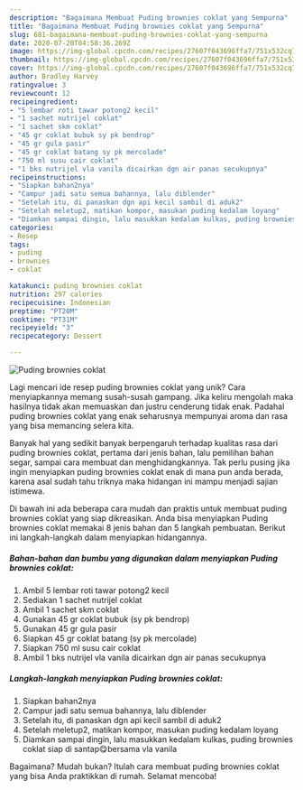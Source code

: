```yaml
---
description: "Bagaimana Membuat Puding brownies coklat yang Sempurna"
title: "Bagaimana Membuat Puding brownies coklat yang Sempurna"
slug: 681-bagaimana-membuat-puding-brownies-coklat-yang-sempurna
date: 2020-07-20T04:58:36.269Z
image: https://img-global.cpcdn.com/recipes/27607f043696ffa7/751x532cq70/puding-brownies-coklat-foto-resep-utama.jpg
thumbnail: https://img-global.cpcdn.com/recipes/27607f043696ffa7/751x532cq70/puding-brownies-coklat-foto-resep-utama.jpg
cover: https://img-global.cpcdn.com/recipes/27607f043696ffa7/751x532cq70/puding-brownies-coklat-foto-resep-utama.jpg
author: Bradley Harvey
ratingvalue: 3
reviewcount: 12
recipeingredient:
- "5 lembar roti tawar potong2 kecil"
- "1 sachet nutrijel coklat"
- "1 sachet skm coklat"
- "45 gr coklat bubuk sy pk bendrop"
- "45 gr gula pasir"
- "45 gr coklat batang sy pk mercolade"
- "750 ml susu cair coklat"
- "1 bks nutrijel vla vanila dicairkan dgn air panas secukupnya"
recipeinstructions:
- "Siapkan bahan2nya"
- "Campur jadi satu semua bahannya, lalu diblender"
- "Setelah itu, di panaskan dgn api kecil sambil di aduk2"
- "Setelah meletup2, matikan kompor, masukan puding kedalam loyang"
- "Diamkan sampai dingin, lalu masukkan kedalam kulkas, puding brownies coklat siap di santap😋bersama vla vanila"
categories:
- Resep
tags:
- puding
- brownies
- coklat

katakunci: puding brownies coklat 
nutrition: 297 calories
recipecuisine: Indonesian
preptime: "PT20M"
cooktime: "PT31M"
recipeyield: "3"
recipecategory: Dessert

---
```



![Puding brownies coklat](https://img-global.cpcdn.com/recipes/27607f043696ffa7/751x532cq70/puding-brownies-coklat-foto-resep-utama.jpg)

Lagi mencari ide resep puding brownies coklat yang unik? Cara menyiapkannya memang susah-susah gampang. Jika keliru mengolah maka hasilnya tidak akan memuaskan dan justru cenderung tidak enak. Padahal puding brownies coklat yang enak seharusnya mempunyai aroma dan rasa yang bisa memancing selera kita.

Banyak hal yang sedikit banyak berpengaruh terhadap kualitas rasa dari puding brownies coklat, pertama dari jenis bahan, lalu pemilihan bahan segar, sampai cara membuat dan menghidangkannya. Tak perlu pusing jika ingin menyiapkan puding brownies coklat enak di mana pun anda berada, karena asal sudah tahu triknya maka hidangan ini mampu menjadi sajian istimewa.




Di bawah ini ada beberapa cara mudah dan praktis untuk membuat puding brownies coklat yang siap dikreasikan. Anda bisa menyiapkan Puding brownies coklat memakai 8 jenis bahan dan 5 langkah pembuatan. Berikut ini langkah-langkah dalam menyiapkan hidangannya.

<!--inarticleads1-->

##### Bahan-bahan dan bumbu yang digunakan dalam menyiapkan Puding brownies coklat:

1. Ambil 5 lembar roti tawar potong2 kecil
1. Sediakan 1 sachet nutrijel coklat
1. Ambil 1 sachet skm coklat
1. Gunakan 45 gr coklat bubuk (sy pk bendrop)
1. Gunakan 45 gr gula pasir
1. Siapkan 45 gr coklat batang (sy pk mercolade)
1. Siapkan 750 ml susu cair coklat
1. Ambil 1 bks nutrijel vla vanila dicairkan dgn air panas secukupnya




<!--inarticleads2-->

##### Langkah-langkah menyiapkan Puding brownies coklat:

1. Siapkan bahan2nya
1. Campur jadi satu semua bahannya, lalu diblender
1. Setelah itu, di panaskan dgn api kecil sambil di aduk2
1. Setelah meletup2, matikan kompor, masukan puding kedalam loyang
1. Diamkan sampai dingin, lalu masukkan kedalam kulkas, puding brownies coklat siap di santap😋bersama vla vanila




Bagaimana? Mudah bukan? Itulah cara membuat puding brownies coklat yang bisa Anda praktikkan di rumah. Selamat mencoba!
